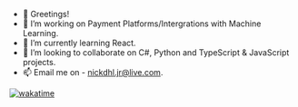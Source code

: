 - 👋 Greetings!
- 👀 I’m working on Payment Platforms/Intergrations with Machine Learning.
- 🌱 I’m currently learning React.
- 💞️ I’m looking to collaborate on C#, Python and TypeScript & JavaScript projects.
- 📫 Email me on - nickdhl.jr@live.com.

[![wakatime](https://wakatime.com/badge/user/5eb79af4-9f09-4e34-9817-13fbcf3137ef.svg)](https://wakatime.com/@5eb79af4-9f09-4e34-9817-13fbcf3137ef)

<!---
nickattack97/nickattack97 is a ✨ special ✨ repository because its `README.md` (this file) appears on your GitHub profile.
You can click the Preview link to take a look at your changes.
--->
